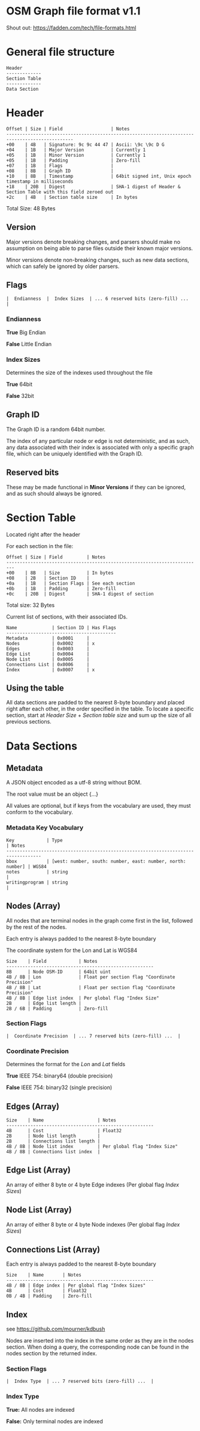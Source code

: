 # OSM Graph file format v1.1
Shout out: https://fadden.com/tech/file-formats.html

# General file structure
```
Header
-------------
Section Table
-------------
Data Section
```

# Header
```
Offset | Size | Field                  | Notes
-----------------------------------------------------------------------------------------------
+00    | 4B   | Signature: 9c 9c 44 47 | Ascii: \9c \9c D G 
+04    | 1B   | Major Version          | Currently 1
+05    | 1B   | Minor Version          | Currently 1
+05    | 1B   | Padding                | Zero-fill
+07    | 1B   | Flags                  |
+08    | 8B   | Graph ID               |
+10    | 8B   | Timestamp              | 64bit signed int, Unix epoch timestamp in milliseconds
+18    | 20B  | Digest                 | SHA-1 digest of Header & Section Table with this field zeroed out
+2c    | 4B   | Section table size     | In bytes
```
Total Size: 48 Bytes

## Version
Major versions denote breaking changes, and parsers should make no assumption
on being able to parse files outside their known major versions.

Minor versions denote non-breaking changes, such as new data sections, which can
safely be ignored by older parsers.

## Flags

```
|  Endianness  |  Index Sizes  | ... 6 reserved bits (zero-fill) ...  |
```

### Endianness

**True** Big Endian

**False** Little Endian

### Index Sizes

Determines the size of the indexes used throughout the file

**True** 64bit

**False** 32bit

## Graph ID
The Graph ID is a random 64bit number.

The index of any particular node or edge is not deterministic, and as such,
any data associated with their index is associated with only a specific graph file, 
which can be uniquely identified with the Graph ID.

## Reserved bits
These may be made functional in **Minor Versions** if they can be ignored, and as such should always be ignored.

# Section Table
Located right after the header

For each section in the file:

```
Offset | Size | Field         | Notes
-------------------------------------------------------------------------
+00    | 8B   | Size          | In bytes
+08    | 2B   | Section ID    |
+0a    | 1B   | Section Flags | See each section
+0b    | 1B   | Padding       | Zero-fill
+0c    | 20B  | Digest        | SHA-1 digest of section
```
Total size: 32 Bytes

Current list of sections, with their associated IDs.
```
Name             | Section ID | Has Flags
-----------------------------------------
Metadata         | 0x0001     |
Nodes            | 0x0002     | x
Edges            | 0x0003     | 
Edge List        | 0x0004     | 
Node List        | 0x0005     | 
Connections List | 0x0006     | 
Index            | 0x0007     | x
```

## Using the table
All data sections are padded to the nearest 8-byte boundary and placed 
right after each other, in the order specified in the table.
To locate a specific section, start at *Header Size* + *Section table size* 
and sum up the size of all previous sections.

# Data Sections

## Metadata
A JSON object encoded as a utf-8 string without BOM. 

The root value must be an object {...}

All values are optional, but if keys from the vocabulary are used, 
they must conform to the vocabulary.

### Metadata Key Vocabulary
```
Key            | Type                                                       | Notes
-----------------------------------------------------------------------------------
bbox           | [west: number, south: number, east: number, north: number] | WGS84
notes          | string                                                     |
writingprogram | string                                                     |
```

## Nodes (Array)
All nodes that are terminal nodes in the graph come first in the list, followed by the rest of the nodes.

Each entry is always padded to the nearest 8-byte boundary

The coordinate system for the Lon and Lat is WGS84

```
Size    | Field            | Notes
-------------------------------------------------------
8B      | Node OSM-ID      | 64bit uint
4B / 8B | Lon              | Float per section flag "Coordinate Precision"
4B / 8B | Lat              | Float per section flag "Coordinate Precision"
4B / 8B | Edge list index  | Per global flag "Index Size"
2B      | Edge list length |
2B / 6B | Padding          | Zero-fill
```

### Section Flags

```
|  Coordinate Precision  | ... 7 reserved bits (zero-fill) ...  |
```

### Coordinate Precision

Determines the format for the *Lon* and *Lat* fields

**True** IEEE 754: binary64 (double precision)

**False** IEEE 754: binary32 (single precision)


## Edges (Array)
```
Size    | Name                    | Notes
-------------------------------------------------------
4B      | Cost                    | Float32
2B      | Node list length        |
2B      | Connections list length |
4B / 8B | Node list index         | Per global flag "Index Size"
4B / 8B | Connections list index  |
```


## Edge List (Array)
An array of either 8 byte or 4 byte Edge indexes (Per global flag *Index Sizes*)


## Node List (Array)
An array of either 8 byte or 4 byte Node indexes (Per global flag *Index Sizes*)


## Connections List (Array)
Each entry is always padded to the nearest 8-byte boundary
```
Size    | Name       | Notes
-------------------------------------------------------
4B / 8B | Edge index | Per global flag "Index Sizes"
4B      | Cost       | Float32
0B / 4B | Padding    | Zero-fill
```

## Index
see https://github.com/mourner/kdbush

Nodes are inserted into the index in the same order as they are in the nodes section. When doing a query, the corresponding node can be found in the nodes section by the returned index.


### Section Flags

```
|  Index Type  | ... 7 reserved bits (zero-fill) ...  |
```

### Index Type

**True:** All nodes are indexed

**False:** Only terminal nodes are indexed
